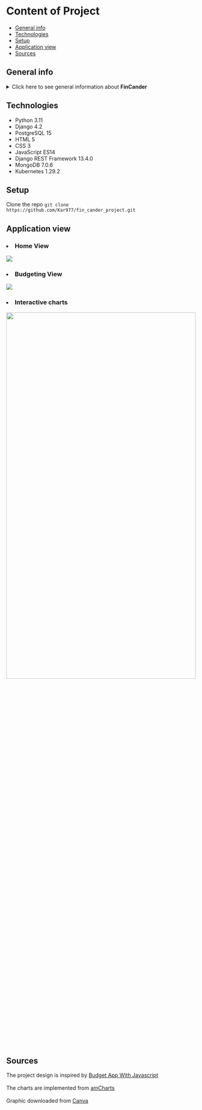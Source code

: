 # Content of Project
* [General info](#general-info)
* [Technologies](#technologies)
* [Setup](#setup)
* [Application view](#application-view)
* [Sources](#sources)

## General info
<details>
<summary>Click here to see general information about <b>FinCander</b></summary>
With this application, the user can plan his expenses and control them.
The application was made as one pager to encourage the potential user to take care of his financial flows.
</details>

## Technologies
<ul>
<li>Python 3.11</li>
<li>Django 4.2</li>
<li>PostgreSQL 15</li>
<li>HTML 5</li>
<li>CSS 3</li>
<li>JavaScript ES14</li>
<li>Django REST Framework 13.4.0</li>
<li>MongoDB 7.0.6</li>
<li>Kubernetes 1.29.2</li>
</ul>

## Setup
Clone the repo
```git clone https://github.com/Kar977/fin_cander_project.git```

## Application view
### <li>Home View</li>
<kbd>
<img src="https://github.com/Kar977/fin_cander_project/assets/56365605/9ff55d24-9caf-4f37-b258-219786d30428" width=”50%” height=”50%”>
</kbd>



### <li>Budgeting View</li>
<kbd>
<img src="https://github.com/Kar977/fin_cander_project/assets/56365605/b4af4da4-1525-45ad-82d3-386942eea47f" width=”50%” height=”50%”>
</kbd>

### <li>Interactive charts</li>
<kbd>
<img src="https://github.com/Kar977/fin_cander_project/assets/56365605/932d62e2-dc34-420e-9486-cb57dc62da9c" width="100%" height="50%">
</kbd>

## Sources
The project design is inspired by [Budget App With Javascript](https://codingartistweb.com/2022/07/budget-app-with-javascript/) <br></br>
The charts are implemented from [amCharts](https://www.amcharts.com/demos-v4/donut-chart-v4/) <br></br>
Graphic downloaded from [Canva](https://www.canva.com/)
